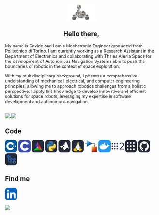 <p align="center">
  <img height="20%" width="20%" align="center" src="https://github.com/Fixit-Davide/Fixit-Davide/blob/main/icon/rover_animation.gif" />
 <h2 align="center">Hello there,</h2>
</p>
My name is Davide and I am a Mechatronic Engineer graduated from Politecnico di Torino.
I am currently working as a Research Assistant in the Department of Electronics and collaborating with Thales Alenia Space for the development of Autonomous Navigation Systems able to push the boundaries of robotic in the context of space exploration.



With my multidisciplinary background, I possess a comprehensive understanding of mechanical, electrical, and computer engineering principles, allowing me to approach robotics challenges from a holistic perspective. I apply this knowledge to develop innovative and efficient solutions for space robots, leveraging my expertise in software development and autonomous navigation.

##
<a href="https://github.com/Fixit-Davide/github-readme-stats">
  <img height=150 align="center" src="https://github-readme-stats-sigma-five.vercel.app/api?username=Fixit-Davide&show_icons=true&theme=radical&rank_icon=github&count_private=true&show_icons=false" />
</a>
<a href="https://github.com/anuraghazra/convoychat">
  <img height=150 align="center" src="https://github-readme-stats-sigma-five.vercel.app/api/top-langs?username=Fixit-Davide&layout=compact&langs_count=8&card_width=310&theme=radical" />
</a>

## Code
<a><img height="40" src="https://github.com/tandpfun/skill-icons/blob/main/icons/CPP.svg"></a>
<a><img height="40" src="https://github.com/tandpfun/skill-icons/blob/main/icons/C.svg"></a>
<a><img height="40" src="https://github.com/tandpfun/skill-icons/blob/main/icons/CMake-Dark.svg"></a>
<a><img height="40" src="https://github.com/tandpfun/skill-icons/blob/main/icons/Python-Dark.svg"></a>
<a><img height="40" src="https://github.com/tandpfun/skill-icons/blob/main/icons/Matlab-Dark.svg"></a>
<a><img height="40" src="https://github.com/tandpfun/skill-icons/blob/main/icons/Linux-Dark.svg"></a>
<a><img height="40" src="https://github.com/Fixit-Davide/Fixit-Davide/blob/main/icon/Simulink_Logo.png"></a>
<a><img height="40" src="https://github.com/tandpfun/skill-icons/blob/main/icons/Docker.svg"></a>
<a><img height="40" src="https://github.com/Fixit-Davide/Fixit-Davide/blob/main/icon/ros2_logo.png"></a>
<a><img height="40" src="https://github.com/tandpfun/skill-icons/blob/main/icons/ROS-Dark.svg"></a>
<a><img height="40" src="https://github.com/tandpfun/skill-icons/blob/main/icons/Github-Dark.svg"></a>
<a><img height="40" src="https://github.com/tandpfun/skill-icons/blob/main/icons/GithubActions-Dark.svg"></a>

## Find me
<a href="https://www.linkedin.com/in/davide-graziato/"><img height="40" src="https://github.com/tandpfun/skill-icons/blob/main/icons/LinkedIn.svg"></a>

<p align="left">
  <img src="https://capsule-render.vercel.app/api?type=waving&color=gradient&width=150&height=100&section=footer"/>
</p>

<!--
**Fixit-Davide/Fixit-Davide** is a ✨ _special_ ✨ repository because its `README.md` (this file) appears on your GitHub profile.

Here are some ideas to get you started:
[![Anurag's GitHub stats](https://github-readme-stats.vercel.app/api?username=Fixit-Davide)](https://github.com/anuraghazra/github-readme-stats)
- 🔭 I’m currently working on ...
- 🌱 I’m currently learning ...
- 👯 I’m looking to collaborate on ...
- 🤔 I’m looking for help with ...
- 💬 Ask me about ...
- 📫 How to reach me: ...
- 😄 Pronouns: ...
- ⚡ Fun fact: ...
-->
